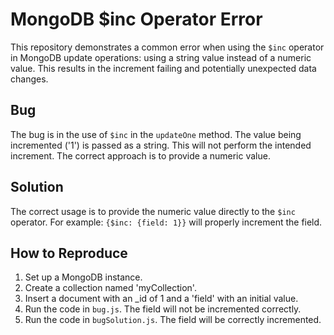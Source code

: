 # MongoDB $inc Operator Error

This repository demonstrates a common error when using the `$inc` operator in MongoDB update operations: using a string value instead of a numeric value. This results in the increment failing and potentially unexpected data changes.

## Bug
The bug is in the use of `$inc` in the `updateOne` method.  The value being incremented ('1') is passed as a string.  This will not perform the intended increment.  The correct approach is to provide a numeric value. 

## Solution
The correct usage is to provide the numeric value directly to the `$inc` operator. For example: `{$inc: {field: 1}}` will properly increment the field.

## How to Reproduce
1.  Set up a MongoDB instance.
2. Create a collection named 'myCollection'.
3. Insert a document with an _id of 1 and a 'field' with an initial value.
4. Run the code in `bug.js`. The field will not be incremented correctly.
5. Run the code in `bugSolution.js`. The field will be correctly incremented.
